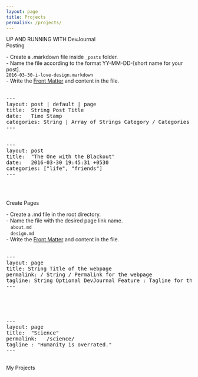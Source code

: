 ```yaml
---
layout: page
title: Projects
permalink: /projects/
---
```

<div class="man-title">
  	UP AND RUNNING WITH DevJournal
</div>
<div class="manual manual-title">
	Posting
</div>
<p>  
<div class="manual-content">
	- Create a .markdown file inside 
	<code class="highlighter-rouge">_posts</code> 
	folder.
	<br/>
	- Name the file according to the format YY-MM-DD-[short name for your post].<br/>
	<code>2016-03-30-i-love-design.markdown</code>
	<br/>
	- Write the <a href="jekyll">Front Matter</a> and content in the file.<br><br>
	<div class="example">
		<div class="highlight">
			<pre>
---
layout: post | default | page
title:  String<span class="hint"> Post Title</span>
date:   Time Stamp
categories: String | Array of Strings<span class="hint"> Category / Categories </span>
---
			</pre>
		</div>
	</div>
    <div class="example">
        <div class="highlight">
			<pre>
---
layout: post
title:  "The One with the Blackout"
date:   2016-03-30 19:45:31 +0530
categories: ["life", "friends"]
---
			</pre>
		</div>
	</div>
</div>
<p><br/></p>
	<div class="manual manual-title">
		Create Pages
	</div>
<p> 
<div class="manual-content">
- Create a .md file in the root directory.<br />
- Name the file with the desired page link name.<br />
&nbsp;&nbsp;&nbsp;<code>about.md</code><br />
&nbsp;&nbsp;&nbsp;<code>design.md</code><br />
- Write the <a href="jekyll">Front Matter</a> and content in the file.<br><br>
	<div class="highlight">
		<pre>
---
layout: page
title: String <span class="hint">Title of the webpage</span>
permalink: / String / <span class="hint">Permalink for the webpage</span>
tagline: String <span class="hint">Optional DevJournal Feature : Tagline for the page</span>
---
		</pre><br />
	</div><br>
	<div class="highlight">
		<pre>
---
layout: page
title:  "Science"
permalink:   /science/
tagline : "Humanity is overrated."
---
		</pre>
	</div>
</div>

<div class="row card m-3 bg-dark">
	<div class="w-100">
		<p class="lead text-center" id="skills-list"> </p>
	</div>
</div>
<div id="projects" class="row card m-3 bg-dark">
	<div class="w-100">
		<p class="topic-header">My Projects</p>
	</div>
</div>
<div class="row card m-3 p-2 bg-dark">
	<div class="w-100">
		<div class="lead text-center" id="project-list">
		</div>
	</div>
</div>


<script src="/js/main.js">